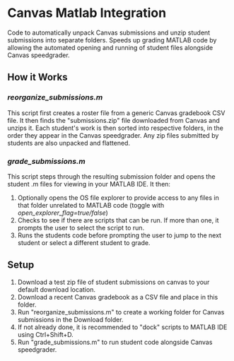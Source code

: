# Canvas Matlab Integration
Code to automatically unpack Canvas submissions and unzip student submissions into separate folders. Speeds up grading MATLAB code by allowing the automated opening and running of student files alongside Canvas speedgrader. 

## How it Works
### *reorganize_submissions.m*
This script first creates a roster file from a generic Canvas gradebook CSV file. It then finds the "submissions.zip" file downloaded from Canvas and unzips it. Each student's work is then sorted into respective folders, in the order they appear in the Canvas speedgrader. Any zip files submitted by students are also unpacked and flattened.

### *grade_submissions.m*
This script steps through the resulting submission folder and opens the student .m files for viewing in your MATLAB IDE. It then:

  1. Optionally opens the OS file explorer to provide access to any files in that folder unrelated to MATLAB code (toggle with *open_explorer_flag=true/false*)
  2. Checks to see if there are scripts that can be run. If more than one, it prompts the user to select the script to run. 
  3. Runs the students code before prompting the user to jump to the next student or select a different student to grade. 

## Setup
  1. Download a test zip file of student submissions on canvas to your default download location. 
  2. Download a recent Canvas gradebook as a CSV file and place in this folder. 
  3. Run "reorganize_submissions.m" to create a working folder for Canvas submissions in the Download folder.
  4. If not already done, it is recommended to "dock" scripts to MATLAB IDE using Ctrl+Shift+D.
  5. Run "grade_submissions.m" to run student code alongside Canvas speedgrader.


